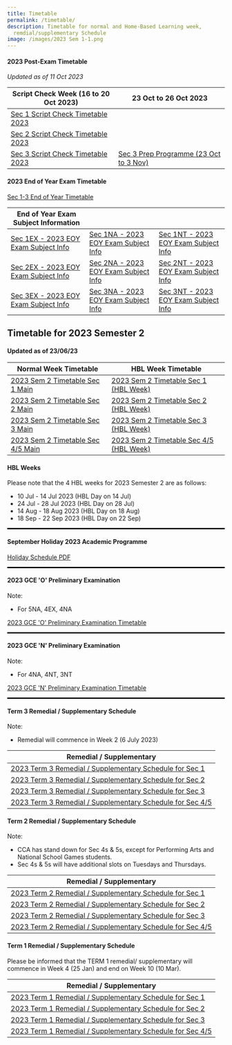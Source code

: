 ```yaml
---
title: Timetable
permalink: /timetable/
description: Timetable for normal and Home-Based Learning week,
  remdial/supplementary Schedule
image: /images/2023 Sem 1-1.png
---
```

#### 2023 Post-Exam Timetable
*Updated as of 11 Oct 2023*

| Script Check Week (16 to 20 Oct 2023)| 23 Oct to 26 Oct 2023 |
|---|---|
|[Sec 1 Script Check Timetable 2023](/files/2023%20Sem%202%20Timetables/2023%20timetable%20script%20check%2016%20-%2020%20oct%20(sec%201).pdf) | 
|[Sec 2 Script Check Timetable 2023](/files/2023%20Sem%202%20Timetables/2023%20timetable%20script%20check%2016%20-%2020%20oct%20(sec%202).pdf) | 
|[Sec 3 Script Check Timetable 2023](/files/2023%20Sem%202%20Timetables/2023%20timetable%20script%20check%2016%20-%2020%20oct%20(sec%203).pdf) | [Sec 3 Prep Programme (23 Oct to 3 Nov)](/files/2023%20timetable%20sec%203%20prep%20programme%20(23%20oct%20-%20%203%20nov)%20(sec%203).pdf)|


#### 2023 End of Year Exam Timetable
[Sec 1-3 End of Year Timetable](/files/2023%20EOY%20Exam%20Subject%20Info/2023%20eoy%20exam%20tt.pdf)

| End of Year Exam Subject Information | | |
|---|---|---|
|[Sec 1EX - 2023 EOY Exam Subject Info](/files/2023%20EOY%20Exam%20Subject%20Info/sec%201ex%20-%202023%20eoy%20exam%20subject%20info%20sheet.pdf)|[Sec 1NA - 2023 EOY Exam Subject Info](/files/2023%20EOY%20Exam%20Subject%20Info/sec%201na%20-%202023%20eoy%20exam%20subject%20info%20sheet.pdf)|[Sec 1NT - 2023 EOY Exam Subject Info](/files/2023%20EOY%20Exam%20Subject%20Info/sec%201nt%20-%202023%20eoy%20exam%20subject%20info%20sheet.pdf)|
|[Sec 2EX - 2023 EOY Exam Subject Info](/files/2023%20EOY%20Exam%20Subject%20Info/sec%202ex%20-%202023%20eoy%20exam%20subject%20info%20sheet.pdf)| [Sec 2NA - 2023 EOY Exam Subject Info](/files/2023%20EOY%20Exam%20Subject%20Info/sec%202na%20-%202023%20eoy%20exam%20subject%20info%20sheet.pdf)| [Sec 2NT - 2023 EOY Exam Subject Info](/files/2023%20EOY%20Exam%20Subject%20Info/sec%202nt%20-%202023%20eoy%20exam%20subject%20info%20sheet.pdf)|
|[Sec 3EX - 2023 EOY Exam Subject Info](/files/2023%20EOY%20Exam%20Subject%20Info/sec%203ex%20-%202023%20eoy%20exam%20subject%20info%20sheet.pdf)| [Sec 3NA - 2023 EOY Exam Subject Info](/files/2023%20EOY%20Exam%20Subject%20Info/sec%203na%20-%202023%20eoy%20exam%20subject%20info%20sheet.pdf)|[Sec 3NT - 2023 EOY Exam Subject Info](/files/2023%20EOY%20Exam%20Subject%20Info/sec%203nt%20-%202023%20eoy%20exam%20subject%20info%20sheet.pdf)|

Timetable for 2023 Semester 2
-----------------------------

#### **Updated as of 23/06/23**


| Normal Week Timetable | HBL Week Timetable |
|---|---|
| [2023 Sem 2 Timetable Sec 1 Main](/files/2023%20Sem%202%20Timetables/2023%20sem%202%20timetable%20sec%201%20main.pdf) | [2023 Sem 2 Timetable Sec 1 (HBL Week)](/files/2023%20Sem%202%20Timetables/2023timetable%20sem2%20(sec1s)%20wef%2010july%20(hbl%20week).pdf) |
|[2023 Sem 2 Timetable Sec 2 Main](/files/2023%20Sem%202%20Timetables/2023%20sem%202%20timetable%20sec%202%20main.pdf) | [2023 Sem 2 Timetable Sec 2 (HBL Week)](/files/2023%20Sem%202%20Timetables/2023timetable%20sem2%20(sec2s)%20wef%2010july%20(hbl%20week).pdf) |
| [2023 Sem 2 Timetable Sec 3 Main](/files/2023%20Sem%202%20Timetables/2023%20sem%202%20timetable%20sec%203%20main.pdf)| [2023 Sem 2 Timetable Sec 3 (HBL Week)](/files/2023%20Sem%202%20Timetables/2023timetable%20sem2%20(sec3s)%20wef%2010july%20(hbl%20week).pdf) |
| [2023 Sem 2 Timetable Sec 4/5 Main](/files/2023%20Sem%202%20Timetables/2023%20sem%202%20timetable%20sec%2045%20main.pdf) | [2023 Sem 2 Timetable Sec 4/5 (HBL Week)](/files/2023%20Sem%202%20Timetables/2023timetable%20sem2%20(sec4_5s)%20wef%2010july%20(hbl%20week).pdf) |


#### HBL Weeks
Please note that the 4 HBL weeks for 2023 Semester 2 are as follows:
*   10 Jul - 14 Jul 2023 (HBL Day on 14 Jul)
*   24 Jul - 28 Jul 2023 (HBL Day on 28 Jul)
*   14 Aug - 18 Aug 2023 (HBL Day on 18 Aug)
*   18 Sep - 22 Sep 2023 (HBL Day on 22 Sep)


<hr style="height:3px; background-color: #000000">

#### September Holiday 2023 Academic Programme
[Holiday Schedule PDF](/files/sept%20hols%20acad%20prog%202023.pdf)

<hr style="height:3px; background-color: #000000">

####  2023 GCE 'O' Preliminary Examination

Note:
- For 5NA, 4EX, 4NA


[2023 GCE 'O' Preliminary Examination Timetable](/files/2023%20o%20prelim%20tt%204ex%205na%204na.pdf)

<hr style="height:3px; background-color: #000000">

####  2023 GCE 'N' Preliminary Examination

Note:
- For 4NA, 4NT, 3NT

[2023 GCE 'N' Preliminary Examination Timetable](/files/2023%20n%20prelim%20tt%204na%204nt%203nt%2026jun%20students.pdf)

<hr style="height:3px; background-color: #000000">

#### Term 3 Remedial / Supplementary Schedule
Note:
- Remedial will commence in Week 2 (6 July 2023)


| Remedial / Supplementary |
|---|
| [2023 Term 3 Remedial / Supplementary Schedule for Sec 1](https://file.for.edu.sg/mfss-2023-t3-remedial-schedule-sec-1.pdf) |
| [2023 Term 3 Remedial / Supplementary Schedule for Sec 2](https://file.for.edu.sg/mfss-2023-t3-remedial-schedule-sec-2.pdf) |
| [2023 Term 3 Remedial / Supplementary Schedule for Sec 3](https://file.for.edu.sg/mfss-2023-t3-remedial-schedule-sec-3.pdf) |
|[2023 Term 3 Remedial / Supplementary Schedule for Sec 4/5](https://file.for.edu.sg/mfss-2023-t3-remedial-schedule-sec-45.pdf)|


#### Term 2 Remedial / Supplementary Schedule
Note:
- CCA has stand down for Sec 4s &amp; 5s, except for Performing Arts and National School Games students.
- Sec 4s &amp; 5s will have additional slots on Tuesdays and Thursdays.


| Remedial / Supplementary |
|---|
| [2023 Term 2 Remedial / Supplementary Schedule for Sec 1](/files/2023%20Sem%201%20Timetables/2023%20Sec%201%20T2%20Remedial%20&amp;%20Supp%20Schedule.pdf) |
| [2023 Term 2 Remedial / Supplementary Schedule for Sec 2](/files/2023%20Sem%201%20Timetables/2023%20Sec%202%20T2%20Remedial%20&amp;%20Supp%20Schedule.pdf) |
| [2023 Term 2 Remedial / Supplementary Schedule for Sec 3](/files/2023%20Sem%201%20Timetables/2023%20Sec%203%20T2%20Remedial%20and%20Supp%20Schedule.pdf) |
|[2023 Term 2 Remedial / Supplementary Schedule for Sec 4/5](/files/2023%20Sem%201%20Timetables/2023%20Sec%204_5%20T2%20Remedial%20and%20Supp%20Schedule.pdf)|



#### Term 1 Remedial / Supplementary Schedule
Please be informed that the TERM 1 remedial/ supplementary will commence in Week 4 (25 Jan) and end on Week 10 (10 Mar).


| Remedial / Supplementary |
|---|
| [2023 Term 1 Remedial / Supplementary Schedule for Sec 1](/files/2023%20Sem%201%20Timetables/2023%20Sec%201%20T1%20Remedial%20%20Supp%20Schedule.pdf) |
| [2023 Term 1 Remedial / Supplementary Schedule for Sec 2](/files/2023%20Sem%201%20Timetables/2023%20Sec%202%20T1%20Remedial%20Supp%20Schedule.pdf) |
| [2023 Term 1 Remedial / Supplementary Schedule for Sec 3](/files/2023%20Sem%201%20Timetables/2023%20Sec%203%20T1%20Remedial%20and%20Supp%20Schedule%20.pdf) |
| [2023 Term 1 Remedial / Supplementary Schedule for Sec 4/5](/files/2023%20Sem%201%20Timetables/2023%20Sec%204_5%20T1%20Remedial%20and%20Supp%20Schedule.pdf) |